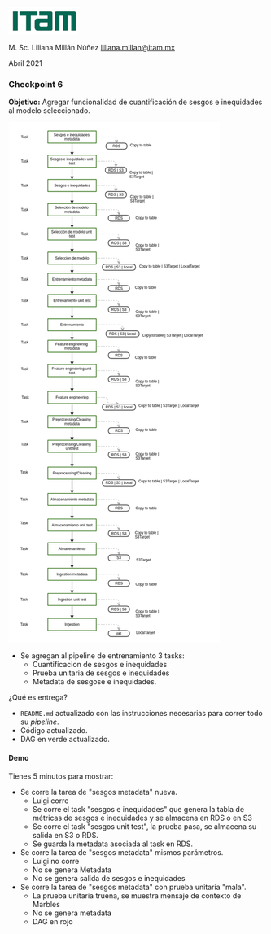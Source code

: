 ![](./images/itam_logo.png)

M. Sc. Liliana Millán Núñez liliana.millan@itam.mx

Abril 2021

### Checkpoint 6

**Objetivo:** Agregar funcionalidad de cuantificación de sesgos e inequidades al modelo seleccionado.

![](./images/checkpoint_6.png)

* Se agregan al pipeline de entrenamiento 3 tasks:
  + Cuantificacion de sesgos e inequidades
  + Prueba unitaria de sesgos e inequidades
  + Metadata de sesgose e inequidades.


¿Qué es entrega?

+ `README.md` actualizado con las instrucciones necesarias para correr todo su *pipeline*.
+ Código actualizado.
+ DAG en verde actualizado.


#### Demo

Tienes 5 minutos para mostrar:

+ Se corre la tarea de "sesgos metadata" nueva.
    + Luigi corre
    + Se corre el task "sesgos e inequidades" que genera la tabla de métricas de sesgos e inequidades y se almacena en RDS o en S3
    + Se corre el task "sesgos unit test", la prueba pasa, se almacena su salida en S3 o RDS.
    + Se guarda la metadata asociada al task en RDS.
+ Se corre la tarea de "sesgos metadata" mismos parámetros.
   + Luigi no corre
   + No se genera Metadata
   + No se genera salida de sesgos e inequidades
+ Se corre la tarea de "sesgos metadata" con prueba unitaria "mala".
   + La prueba unitaria truena, se muestra mensaje de contexto de Marbles
   + No se genera metadata
   + DAG en rojo
   
